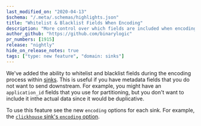 ```yaml
---
last_modified_on: "2020-04-13"
$schema: "/.meta/.schemas/highlights.json"
title: "Whitelist & Blacklist Fields When Encoding"
description: "More control over which fields are included when encoding"
author_github: "https://github.com/binarylogic"
pr_numbers: [1915]
release: "nightly"
hide_on_release_notes: true
tags: ["type: new feature", "domain: sinks"]
---
```


We've added the ability to whitelist and blacklist fields during the encoding
process within [sinks][docs.sinks]. This is useful if you have metadata fields
that you do not want to send downstream. For example, you might have an
`application_id` fields that you use for partitioning, but you don't want to
include it inthe actual data since it would be duplicative.

To use this feature see the new `encoding` options for each sink. For example,
the [`clickhouse` sink's `encoding` option][docs.sinks.clickhouse#encoding].


[docs.sinks.clickhouse#encoding]: /docs/reference/sinks/clickhouse/#encoding
[docs.sinks]: /docs/reference/sinks/
